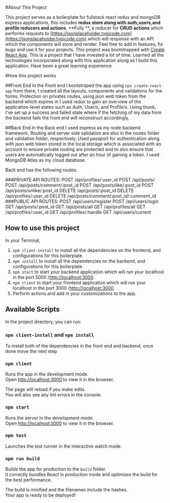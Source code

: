 #About This Project

This project serves as a boilerplate for fullstack react redux and mongoDB express applications, this includes **redux store along with auth,users,and profile reducers and actions**, **Fully **, a reducer for **CRUD actions** which performs requests to [https://jsonplaceholder.typicode.com](https://jsonplaceholder.typicode.com) which will response with an API which the components will store and render.
Feel free to add in features, fix bugs and use it for your projects.
This project was bootstrapped with [Create React App](https://github.com/facebook/create-react-app).
This is a project that I have invested a lot of time. Learned all the technologies incorporated along with this application along as I build this application. Have been a great learning experience

#How this project works

 ##Front End
  In the Front end I bootstraped the app using ` npx create-react-app ` from there, I created all the layouts, components and validations for the forms.
  Protection on privates routes, using json web token from the backend which expires in 
  I used redux to gain an overview of the application-level states such as Auth, User/s, and Profile/s.
  Using thunk, I've set up a success and failed state where if the fetching of my data from the backend fails the front end will reconstruct accordingly.
 
 ##Back End
  In the Back end I used express as my node backend framework, Routing and server side validation are also in the routes folder and validation folder, respectively.
  Used passport for authentication along with json web token stored in the local storage which is associated with an account to ensure private routing are protected and to also ensure that users are automatically logged out after an hour of gaining a token.
  I used MongoDB Atlas as my cloud database.
  
  Back end has the following routes:
  
  ###PRIVATE API ROUTES:
    POST /api/profiles/:user_id
    POST /api/posts/
    POST /api/posts/comment/:post_id
    POST /api/posts/like/:post_id
    POST /api/posts/unlike/:post_id
    DELETE /api/posts/:post_id
    DELETE /api/profiles/:user_id
    DELETE /api/posts/comment/:post_id/:comment_id
  ###PUBLIC API ROUTES:
    POST /api/users/register
    POST /api/users/login
    GET /api/posts/:post_id
    GET /api/posts/all
    GET /api/profiles/all
    GET /api/profiles/:user_id
    GET /api/profiles/:handle
    GET /api/users/current
    

## How to use this project
In your Terminal,
  1. ` npm client-install ` to install all the dependencies on the frontend, and configurations for this boilerplate.
  2. ` npm install ` to install all the dependencies on the backend, and configurations for this boilerplate.
  3. ` npm start ` to start your backend application which will run your localhost in the port 5000 /[http://localhost:3000](http://localhost:3000).
  3. ` npm client ` to start your frontend application which will run your localhost in the port 3000 /[http://localhost:3000](http://localhost:3000).
  4. Perform actions and add in your customizations to the app.

## Available Scripts

In the project directory, you can run:

### `npm client-install` and `npm install`

  To install both of the dependencies in the front end and backend, once done move the next step

### `npm client`

Runs the app in the development mode.<br />
Open [http://localhost:3000](http://localhost:3000) to view it in the browser.

The page will reload if you make edits.<br />
You will also see any lint errors in the console.

### `npm start`

Runs the server in the development mode.<br />
Open [http://localhost:5000](http://localhost:5000) to view it in the browser.


### `npm test`

Launches the test runner in the interactive watch mode.<br />

### `npm run build`

Builds the app for production to the `build` folder.<br />
It correctly bundles React in production mode and optimizes the build for the best performance.

The build is minified and the filenames include the hashes.<br />
Your app is ready to be deployed!


